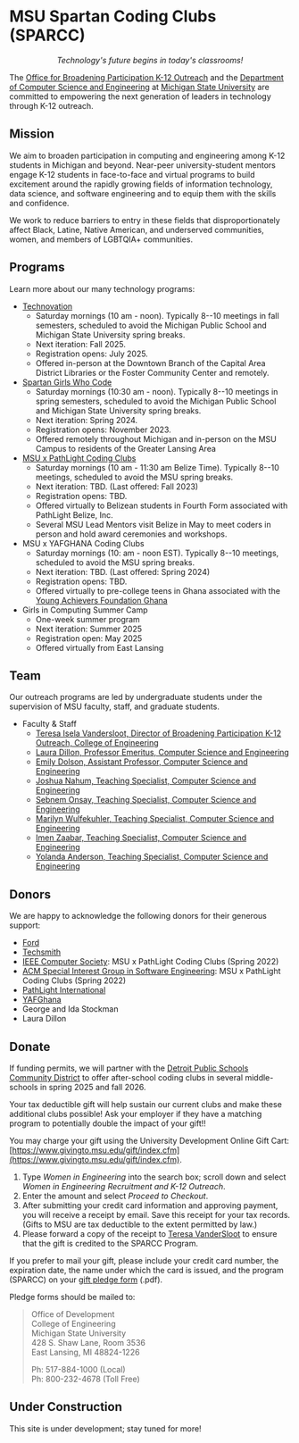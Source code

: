 # MSU Spartan Coding Clubs (SPARCC)

<div style="text-align:center"><em>Technology's future begins in today's classrooms!</em></div>

The [Office for Broadening Participation K-12 Outreach](https://engineering.msu.edu/about/inclusion-diversity/broadening-participation-k-12) and the [Department of Computer Science and Engineering](https://www.cse.msu.edu/) at [Michigan State University](https://www.msu.edu/) are committed to empowering the next generation of leaders in technology through K-12 outreach.

## Mission

We aim to broaden participation in computing and engineering among K-12 students in Michigan and beyond. Near-peer university-student mentors engage K-12 students in face-to-face and virtual programs to build excitement around the rapidly growing fields of information technology, data science, and software engineering and to equip them with the skills and confidence.

We work to reduce barriers to entry in these fields that disproportionately affect Black, Latine, Native American, and underserved communities, women, and members of LGBTQIA+ communities.

## Programs

Learn more about our many technology programs:


- [Technovation](http://technovation.cadl.org/)
  - Saturday mornings (10 am - noon). Typically 8--10 meetings in fall semesters, scheduled to avoid the Michigan Public School and Michigan State University spring breaks.
  - Next iteration: Fall 2025.
  - Registration opens: July 2025.
  - Offered in-person at the Downtown Branch of the Capital Area District Libraries or the Foster Community Center and remotely. 
- [Spartan Girls Who Code](https://www.spartangwc.org/)
  - Saturday mornings (10:30 am - noon). Typically 8--10 meetings in spring semesters, scheduled to avoid the Michigan Public School and Michigan State University spring breaks.
  - Next iteration: Spring 2024.
  - Registration opens: November 2023.
  - Offered remotely throughout Michigan and in-person on the MSU Campus to residents of the Greater Lansing Area
- [MSU x PathLight Coding Clubs](https://msu-cse-outreach.github.io/belizeweb)
  - Saturday mornings (10 am - 11:30 am Belize Time). Typically 8--10 meetings, scheduled to avoid the MSU spring breaks. 
  - Next iteration: TBD. (Last offered: Fall 2023)
  - Registration opens: TBD.
  - Offered virtually to Belizean students in Fourth Form associated with PathLight Belize, Inc.
  - Several MSU Lead Mentors visit Belize in May to meet coders in person and hold award ceremonies and workshops.
- MSU x YAFGHANA Coding Clubs
   - Saturday mornings (10: am - noon EST). Typically 8--10 meetings, scheduled to avoid the MSU spring breaks.
   - Next iteration: TBD. (Last offered: Spring 2024)
   - Registration opens: TBD.
   - Offered virtually to pre-college teens in Ghana associated with the [Young Achievers Foundation Ghana](https://www.facebook.com/yafghana/)
- Girls in Computing Summer Camp
  - One-week summer program
  - Next iteration: Summer 2025
  - Registration open: May 2025
  - Offered virtually from East Lansing

## Team

Our outreach programs are led by undergraduate students under the supervision of MSU faculty, staff, and graduate students.

- Faculty & Staff
  - [Teresa Isela Vandersloot, Director of Broadening Participation K-12 Outreach, College of Engineering](https://engineering.msu.edu/faculty/Teresa-VanderSloot)
  - [Laura Dillon, Professor Emeritus, Computer Science and Engineering](https://www.cse.msu.edu/~ldillon/)
  - [Emily Dolson, Assistant Professor, Computer Science and Engineering](https://www.cse.msu.edu/~dolsonem/)
  - [Joshua Nahum, Teaching Specialist, Computer Science and Engineering](https://engineering.msu.edu/faculty/Joshua-Nahum)
  - [Sebnem Onsay, Teaching Specialist, Computer Science and Engineering](https://engineering.msu.edu/faculty/Sebnem-Onsay)
  - [Marilyn Wulfekuhler, Teaching Specialist, Computer Science and Engineering](https://engineering.msu.edu/faculty/Marilyn-Wulfekuhler)
  - [Imen Zaabar, Teaching Specialist, Computer Science and Engineering](https://engineering.msu.edu/faculty/Imen-Zaabar)
  - [Yolanda Anderson, Teaching Specialist, Computer Science and Engineering](https://engineering.msu.edu/faculty/Yolanda-Anderson)

## Donors

We are happy to acknowledge the following donors for their generous support:

- [Ford](https://www.ford.com/)
- [Techsmith](https://www.techsmith.com/)
- [IEEE Computer Society](https://tc.computer.org/tcse/): MSU x PathLight Coding Clubs (Spring 2022)
- [ACM Special Interest Group in Software Engineering](https://www.sigsoft.org/): MSU x PathLight Coding Clubs (Spring 2022)
- [PathLight International](https://PathLight.org/)
- [YAFGhana](https://www.facebook.com/yafghana/)
- George and Ida Stockman
- Laura Dillon

## Donate

If funding permits, we will partner with the [Detroit Public Schools Community District](https://www.detroitk12.org/) to offer after-school coding clubs in several middle-schools in spring 2025 and fall 2026. 

Your tax deductible gift will help sustain our current clubs and make these additional clubs possible! Ask your employer if they have a matching program to potentially double the impact of your gift!!

You may charge your gift using the University Development Online Gift Cart: [https://www.givingto.msu.edu/gift/index.cfm](https://www.givingto.msu.edu/gift/index.cfm).
1. Type *Women in Engineering* into the search box; scroll down and select *Women in Engineering Recruitment and K-12 Outreach*.
2. Enter the amount and select *Proceed to Checkout*.
3. After submitting your credit card information and approving payment, you will receive a receipt by email. Save this receipt for your tax records. (Gifts to MSU are tax deductible to the extent permitted by law.)
4. Please forward a copy of the receipt to [Teresa VanderSloot](mailto:iselava1@msu.edu) to ensure that the gift is credited to the SPARCC Program.

If you prefer to mail your gift, please include your credit card number, the expiration date, the name under which the card is issued, and the program (SPARCC) on your [gift pledge form](https://www.egr.msu.edu/sites/default/files/pledgeform.pdf) (.pdf).

Pledge forms should be mailed to:  

> Office of Development  
> College of Engineering  
> Michigan State University  
> 428 S. Shaw Lane, Room 3536  
> East Lansing, MI 48824-1226  
>
> Ph: 517-884-1000 (Local)  
> Ph: 800-232-4678 (Toll Free)  


## Under Construction

This site is under development; stay tuned for more!
